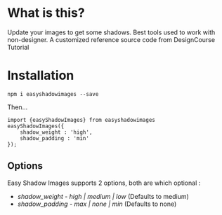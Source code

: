 # What is this?

Update your images to get some shadows.
Best tools used to work with non-designer.
A customized reference source code from DesignCourse Tutorial 

# Installation

`npm i easyshadowimages --save`

Then...

```
import {easyShadowImages} from easyshadowimages
easyShadowImages({
    shadow_weight : 'high',
    shadow_padding : 'min'
});

```
## Options

Easy Shadow Images supports 2 options, both are which optional : 

* *shadow_weight* - _high | medium | low_ (Defaults to medium)
* *shadow_padding* - _max | none | min_ (Defaults to none)

